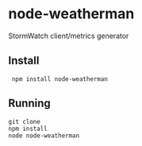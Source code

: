 # node-weatherman

StormWatch client/metrics generator


## Install


     npm install node-weatherman

## Running

    git clone 
    npm install
    node node-weatherman
